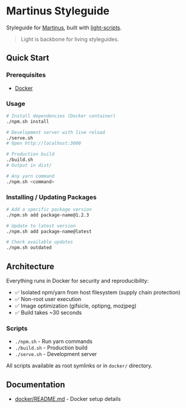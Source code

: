 # Martinus Styleguide

Styleguide for [Martinus](https://www.martinus.sk), built with [light-scripts](https://github.com/lightingbeetle/light-scripts).

> Light is backbone for living styleguides.

## Quick Start

### Prerequisites
- [Docker](https://www.docker.com/)

### Usage

```bash
# Install dependencies (Docker container)
./npm.sh install

# Development server with live reload
./serve.sh
# Open http://localhost:3000

# Production build
./build.sh
# Output in dist/

# Any yarn command
./npm.sh <command>
```

### Installing / Updating Packages

```bash
# Add a specific package version
./npm.sh add package-name@1.2.3

# Update to latest version
./npm.sh add package-name@latest

# Check available updates
./npm.sh outdated
```

## Architecture

Everything runs in Docker for security and reproducibility:
- ✅ Isolated npm/yarn from host filesystem (supply chain protection)
- ✅ Non-root user execution
- ✅ Image optimization (gifsicle, optipng, mozjpeg)
- ✅ Build takes ~30 seconds

### Scripts
- `./npm.sh` - Run yarn commands
- `./build.sh` - Production build  
- `./serve.sh` - Development server

All scripts available as root symlinks or in `docker/` directory.

## Documentation

- [docker/README.md](docker/README.md) - Docker setup details
